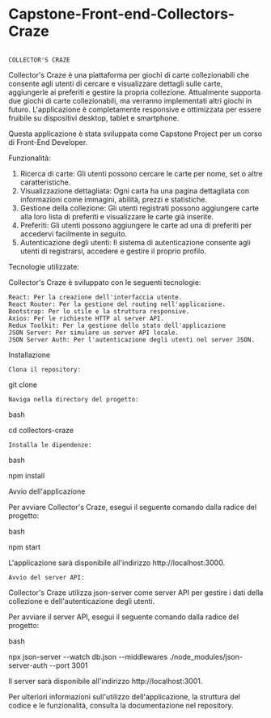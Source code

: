 # Capstone-Front-end-Collectors-Craze

                                                                          COLLECTOR'S CRAZE

Collector's Craze è una piattaforma per giochi di carte collezionabili che consente agli utenti di cercare e visualizzare dettagli sulle carte, aggiungerle ai preferiti e gestire la propria collezione. Attualmente supporta due giochi di carte collezionabili, ma verranno implementati altri giochi in futuro. L'applicazione è completamente responsive e ottimizzata per essere fruibile su dispositivi desktop, tablet e smartphone.

Questa applicazione è stata sviluppata come Capstone Project per un corso di Front-End Developer.

Funzionalità:

   1) Ricerca di carte: Gli utenti possono cercare le carte per nome, set o altre caratteristiche.
   2) Visualizzazione dettagliata: Ogni carta ha una pagina dettagliata con informazioni come immagini, abilità, prezzi e statistiche.
   3) Gestione della collezione: Gli utenti registrati possono aggiungere carte alla loro lista di preferiti e visualizzare le carte già inserite.
   4) Preferiti: Gli utenti possono aggiungere le carte ad una di preferiti per accedervi facilmente in seguito.
   5) Autenticazione degli utenti: Il sistema di autenticazione consente agli utenti di registrarsi, accedere e gestire il proprio profilo.

Tecnologie utilizzate:

Collector's Craze è sviluppato con le seguenti tecnologie:

    React: Per la creazione dell'interfaccia utente.
    React Router: Per la gestione del routing nell'applicazione.
    Bootstrap: Per lo stile e la struttura responsive.
    Axios: Per le richieste HTTP al server API.
    Redux Toolkit: Per la gestione dello stato dell'applicazione
    JSON Server: Per simulare un server API locale.
    JSON Server Auth: Per l'autenticazione degli utenti nel server JSON.

Installazione

    Clona il repository:

git clone <URL del repository>

    Naviga nella directory del progetto:

bash

cd collectors-craze

    Installa le dipendenze:

bash

npm install

Avvio dell'applicazione

Per avviare Collector's Craze, esegui il seguente comando dalla radice del progetto:

bash

npm start

L'applicazione sarà disponibile all'indirizzo http://localhost:3000.

    Avvio del server API:

Collector's Craze utilizza json-server come server API per gestire i dati della collezione e dell'autenticazione degli utenti. 

Per avviare il server API, esegui il seguente comando dalla radice del progetto:

bash

npx json-server --watch db.json --middlewares ./node_modules/json-server-auth --port 3001

Il server sarà disponibile all'indirizzo http://localhost:3001.

Per ulteriori informazioni sull'utilizzo dell'applicazione, la struttura del codice e le funzionalità, 
consulta la documentazione nel repository.

